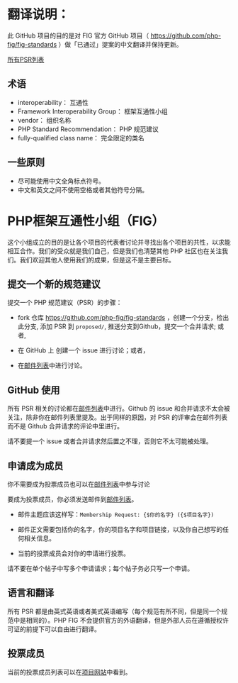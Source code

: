 翻译说明：
======
此 GitHub 项目的目的是对 FIG 官方 GitHub 项目（ https://github.com/php-fig/fig-standards ）做「已通过」提案的中文翻译并保持更新。

[所有PSR列表](https://github.com/liues1992/fig-standards/tree/master/index.md)

术语
------------------------------------
- interoperability： 互通性
- Framework Interoperability Group： 框架互通性小组
- vendor： 组织名称
- PHP Standard Recommendation： PHP 规范建议
- fully-qualified class name： 完全限定的类名

一些原则
------------------------------------
- 尽可能使用中文全角标点符号。
- 中文和英文之间不使用空格或者其他符号分隔。



PHP框架互通性小组（FIG）
====================================

这个小组成立的目的是让各个项目的代表者讨论并寻找出各个项目的共性，以求能相互合作。我们的受众就是我们自己，但是我们也清楚其他 PHP 社区也在关注我们。我们欢迎其他人使用我们的成果，但是这不是主要目标。

提交一个新的规范建议
------------------------------------

提交一个 PHP 规范建议（PSR）的步骤：

- fork 仓库 https://github.com/php-fig/fig-standards ，创建一个分支，检出此分支, 添加 PSR 到
   `proposed/`, 推送分支到Github，提交一个合并请求; 或者,

- 在 GitHub 上 创建一个 issue 进行讨论；或者，

- 在[邮件列表][]中进行讨论。

[邮件列表]: http://groups.google.com/group/php-fig/

GitHub 使用
------------

所有 PSR 相关的讨论都在[邮件列表][]中进行。Github 的 issue 和合并请求不太会被关注，除非你在邮件列表里提及。出于同样的原因，对 PSR 的评审会在邮件列表而不是 Github 合并请求的评论中里进行。

请不要提一个 issue 或者合并请求然后置之不理，否则它不太可能被处理。

申请成为成员
---------------------

你不需要成为投票成员也可以在[邮件列表][]中参与讨论

要成为投票成员，你必须发送邮件到[邮件列表][]。

- 邮件主题应该这样写：`Membership Request: {$你的名字} ({$项目名字})`

- 邮件正文需要包括你的名字，你的项目名字和项目链接，以及你自己想写的任何相关信息。

- 当前的投票成员会对你的申请进行投票。

请不要在单个帖子中写多个申请请求；每个帖子务必只写一个申请。

语言和翻译
-----------------------

所有 PSR 都是由英式英语或者美式英语编写（每个规范有所不同，但是同一个规范中是相同的）。PHP FIG 不会提供官方的外语翻译，但是外部人员在遵循授权许可证的前提下可以自由进行翻译。

投票成员
--------------

当前的投票成员列表可以在[项目网站][]中看到。

[项目网站]: http://www.php-fig.org/


